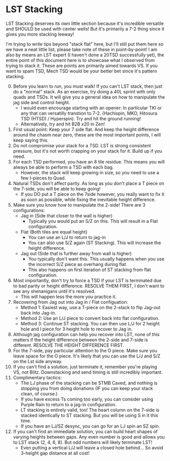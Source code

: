 # LST Stacking
LST Stacking deserves its own little section because it's incredible versatile and SHOULD be used with center wells! But it's primarily a 7-2 thing since it gives you more stacking leeway!

I'm trying to write tips beyond "stack flat" here, but I'll still put them here so we have a neat little list, please take note of these in point-by-point!
I am also by means an LST expert (I haven't done a 20TSD successfully yet), the entire point of this document here is to showcase what I observed from trying to stack it.
These are points are primarily aimed towards VS. If you want to spam TSD, Mech TSD would be your better bet since it's pattern stacking.

0. Before you learn to run, you must walk! If you can't LST stack, then just do a "normal" stack. As an exercise, try doing a 40L sprint with only quads and TSDs. It will give you a general idea on how to manipulate the jag side and control height.
    - I would even encourage starting with an opener: In particular TKI or any that can versatilly transtion to 7-2. (Hachispin, MKO, Hitosura TSD (HTSD) / Hyperspin). Try and hit the ground running!
    - Alternatively, try and hit B2B x20 in Zen!
1. First usual point: Keep your 7 side flat. And keep the height difference around the chasm near zero, these are the most important points, I will keep saying this.
2. Do not compromise your stack for a TSD. LST is strong consistent pressure, but it's not worth crapping on your stack for it. Build up if you need.
2. For each TSD performed, you have an 8 tile residue. This means you will always be able to perform a TSD with each bag.
    - However, the stack will keep growing in size, so you need to use a few I-pieces to Quad.
3. Natural TSDs don't affect parity. As long as you don't place a T piece on the 7-side, you will be able to keep going!
    - If you DO put a T piece on the 7side however, you really want to fix it as soon as possible, while fixing the inevitable height difference.
4. Make sure you know how to manipulate the 2-side! There are 3 configurations:
    - Jag in (Side that closer to the wall is higher)
        - Typically you would put an S/Z on this. This will result in a Flat configuration.
    - Flat (Both tiles are equal height)
        - You can use an L/J to return to jag-in
        - You can also use S/Z again (ST Stacking). This will increase the height difference.
    - Jag out (Side that is further away from wall is higher)
        - You typically don't want this. This usually happens when you use the incorrect S/Z piece as overhang during flat.
        - This also happens on first iteration of ST stacking from flat configuration.
5. Most importantly, don't try to force a TSD if your LST is terminated due to bad parity or height difference. RESOLVE THEM FIRST, I don't want to see any shenanigans until it's resolved.
    - This will happen less the more you practice it.
7. Recovering from Jag out into Jag in / Flat configuation:
    - Method 1: Easiest way, use a T-piece on the 2-stack to flip Jag-out back into Jag-in. 
    - Method 2: Use an L/J piece to convert back into flat configuration.
    - Method 3: Continue ST stacking. You can then use L/J for 2 height hole and I piece for 3 height hole to recover to Jag in.
8. Although jag configuration can help you recover into LST, none of this matters if the height difference between the 2-side and 7-side is different. RESOLVE THE HEIGHT DIFFERENCE FIRST.
9. For the 7-side, pay particular attention to the O piece. Make sure you leave space for the O piece. It's likely that you can use the L/J and S/Z on the Lst side anyway.
11. If you can't find a solution, just terminate it, remember you're playing VS, not Blitz. Downstacking and send timing is still incredibly important.
10. Complimentary tactics:
    - The LJ phase of the stacking can be STMB Caved, and nothing is stopping you from doing donations (IF you can keep your stack clean, of course.)
    - If you have excess Ts coming too early, you can consider using Purple Rain to return to a jag-in configuration.
    - LT stacking is entirely valid, too! The heart column on the 7-side is stacked identically to ST stacking. But you will be using S in it this time.
    - If you have an LJ/SZ desync, you can go for an LJ spin an SZ spin.
11. If you can't find an immediate solution, you can build heart shapes of varying heights between gaps. Any even number is good and allows you to LST stack (2, 4, 6, 8). But odd numbers will likely terminate LST! 
    - Even putting a vertical L/J will leave a closed hole behind... So avoid 3-height gap distance at all cost!